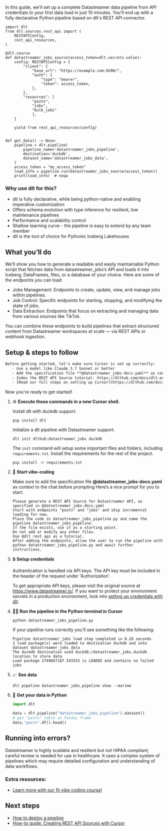 In this guide, we'll set up a complete Datastreamer data pipeline from API credentials to your first data load in just 10 minutes. You'll end up with a fully declarative Python pipeline based on dlt's REST API connector.

```python-outcome
import dlt
from dlt.sources.rest_api import (
    RESTAPIConfig,
    rest_api_resources,
)

@dlt.source
def datastreamer_jobs_source(access_token=dlt.secrets.value):
    config: RESTAPIConfig = {
        "client": {
            "base_url": "https://example.com:9200/",
            "auth": {
                "type": "bearer",
                "token": access_token,
            },
        },
        "resources": [
            "posts",
            "jobs",
            "bulk_jobs"
            ],
    }

    yield from rest_api_resources(config)


def get_data() -> None:
    pipeline = dlt.pipeline(
        pipeline_name='datastreamer_jobs_pipeline',
        destination='duckdb',
        dataset_name='datastreamer_jobs_data', 
    )
    access_token = "my_access_token"
    load_info = pipeline.run(datastreamer_jobs_source(access_token))
    print(load_info)  # noqa
```

### Why use dlt for this?

- dlt is fully declarative, while being python-native and enabling imperative customization
- Offers schema evolution with type inference for resilient, low maintenance pipelines
- Performance and scalability control
- Shallow learning curve - the pipeline is easy to extend by any team member
- dlt is the tool of choice for Pythonic Iceberg Lakehouses

## What you’ll do

We’ll show you how to generate a readable and easily maintainable Python script that fetches data from datastreamer_jobs’s API and loads it into Iceberg, DataFrames, files, or a database of your choice. Here are some of the endpoints you can load:

- Jobs Management: Endpoints to create, update, view, and manage jobs within pipelines.
- Job Control: Specific endpoints for starting, stopping, and modifying the state of jobs.
- Data Extraction: Endpoints that focus on extracting and managing data from various sources like TikTok.

You can combine these endpoints to build pipelines that extract structured content from Datastreamer workspaces at scale — via REST APIs or webhook ingestion.

## Setup & steps to follow

```default
Before getting started, let's make sure Cursor is set up correctly:
   - Use a model like Claude 3.7 Sonnet or better
   - Add the specification file **@datastreamer_jobs-docs.yaml** as context
   - Index the REST API Source tutorial: https://dlthub.com/docs/dlt-ecosystem/verified-sources/rest_api/ and add it to context as **@dlt rest api**
   - [Read our full steps on setting up Cursor](https://dlthub.com/docs/dlt-ecosystem/llm-tooling/cursor-restapi#23-configuring-cursor-with-documentation)
```

Now you're ready to get started! 

1. ⚙️ **Execute these commands in a new Cursor shell.**
    
    Install dlt with duckdb support:
    ```shell
    pip install dlt
    ```

    Initialize a dlt pipeline with Datastreamer support.
    ```shell
    dlt init dlthub:datastreamer_jobs duckdb
    ```

    The `init` command will setup some important files and folders, including `requirements.txt`. Install the requirements for the rest of the project.
    ```shell
    pip install -r requirements.txt
    ```
    
2. 🤠 **Start vibe-coding**
    
    Make sure to add the specification file **@datastreamer_jobs-docs.yaml** as context to the chat before prompting
    Here’s a nice prompt for you to start: 
    
    ```prompt
    Please generate a REST API Source for Datastreamer API, as specified in @datastreamer_jobs-docs.yaml 
    Start with endpoints "posts" and "jobs" and skip incremental loading for now. 
    Place the code in datastreamer_jobs_pipeline.py and name the pipeline datastreamer_jobs_pipeline. 
    If the file exists, use it as a starting point. 
    Do not add or modify any other files. 
    Use @dlt rest api as a tutorial. 
    After adding the endpoints, allow the user to run the pipeline with python datastreamer_jobs_pipeline.py and await further instructions.
    ```

    
3. 🔒 **Setup credentials** 
    
    Authentication is handled via API keys. The API key must be included in the header of the request under 'Authorization'.
    
    To get appropriate API keys, please visit the original source at https://www.datastreamer.io/.
    If you want to protect your environment secrets in a production environment, look into [setting up credentials with dlt](https://dlthub.com/docs/walkthroughs/add_credentials).
    
4. 🏃‍♀️ **Run the pipeline in the Python terminal in Cursor**
    
    ```shell
    python datastreamer_jobs_pipeline.py
    ```
    
    If your pipeline runs correctly you’ll see something like the following:
    
    ```shell
    Pipeline datastreamer_jobs load step completed in 0.26 seconds
    1 load package(s) were loaded to destination duckdb and into dataset datastreamer_jobs_data
    The duckdb destination used duckdb:/datastreamer_jobs.duckdb location to store data
    Load package 1749667187.541553 is LOADED and contains no failed jobs
    ```
    
5. 📈 **See data**
    
    ```shell
    dlt pipeline datastreamer_jobs_pipeline show --marimo
    ```
    
6. 🐍 **Get your data in Python**
    
    ```python
    import dlt

   data = dlt.pipeline("datastreamer_jobs_pipeline").dataset()
   # get "posts" table as Pandas frame
   data."posts".df().head()
    ```

## Running into errors?

Datastreamer is highly scalable and resilient but not HIPAA compliant; careful review is needed for use in healthcare. It uses a complex system of pipelines which may require detailed configuration and understanding of data workflows.

### Extra resources:

- [Learn more with our 1h vibe coding course!](https://www.youtube.com/watch?v=GGid70rnJuM)

## Next steps

- [How to deploy a pipeline](https://dlthub.com/docs/walkthroughs/deploy-a-pipeline)
- [How-to guide: Creating REST API Sources with Cursor](https://dlthub.com/docs/dlt-ecosystem/llm-tooling/cursor-restapi)